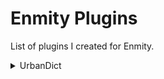 # Enmity Plugins

List of plugins I created for Enmity.

<details><summary>UrbanDict</summary>Plugin to get definitions from urban dictionary</details>